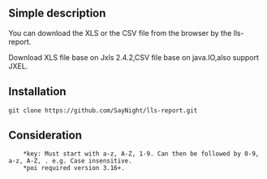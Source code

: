 Simple description
------- 
You can download the XLS or the CSV file from the browser by the lls-report.

Download XLS file base on Jxls 2.4.2,CSV file base on java.IO,also support JXEL.

Installation
-------  
    git clone https://github.com/SayNight/lls-report.git

Consideration
-------  
        *key: Must start with a-z, A-Z, 1-9. Can then be followed by 0-9, a-z, A-Z, . e.g. Case insensitive.
        *poi required version 3.16+.
